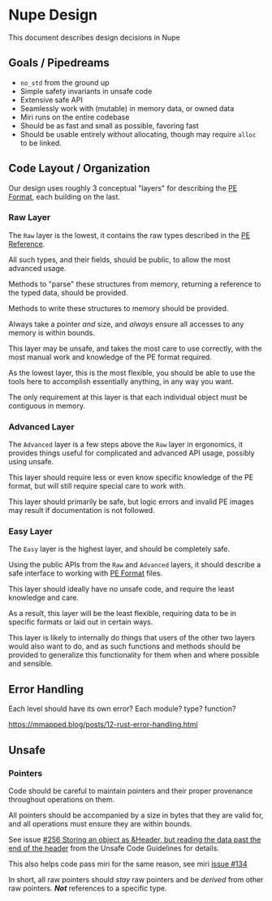 # Nupe Design

This document describes design decisions in Nupe

## Goals / Pipedreams

- `no_std` from the ground up
- Simple safety invariants in unsafe code
- Extensive safe API
- Seamlessly work with (mutable) in memory data, or owned data
- Miri runs on the entire codebase
- Should be as fast and small as possible, favoring fast
- Should be usable entirely without allocating, though may require `alloc` to be linked.

## Code Layout / Organization

Our design uses roughly 3 conceptual "layers" for describing the
[PE Format][pe_ref], each building on the last.

### Raw Layer

The `Raw` layer is the lowest, it contains the raw types
described in the [PE Reference][pe_ref].

All such types, and their fields, should be public, to allow the most advanced
usage.

Methods to "parse" these structures from memory, returning a reference
to the typed data, should be provided.

Methods to write these structures to memory should be provided.

Always take a pointer *and* size, and *always* ensure all accesses
to any memory is within bounds.

This layer may be unsafe, and takes the most care to use correctly,
with the most manual work and knowledge of the PE format required.

As the lowest layer, this is the most flexible, you should be able to use
the tools here to accomplish essentially anything, in any way you want.

The only requirement at this layer is that each individual object must be
contiguous in memory.

### Advanced Layer

The `Advanced` layer is a few steps above the `Raw` layer in ergonomics,
it provides things useful for complicated and advanced API usage,
possibly using unsafe.

This layer should require less or even know specific knowledge of the PE format,
but will still require special care to work with.

This layer should primarily be safe, but logic errors and invalid
PE images may result if documentation is not followed.

### Easy Layer

The `Easy` layer is the highest layer, and should be completely safe.

Using the public APIs from the `Raw` and `Advanced` layers,
it should describe a safe interface to working with [PE Format][pe_ref] files.

This layer should ideally have no unsafe code, and require the least
knowledge and care.

As a result, this layer will be the least flexible, requiring data to be
in specific formats or laid out in certain ways.

This layer is likely to internally do things that users of the other two
layers would also want to do, and as such functions and methods should be provided
to generalize this functionality for them when and where possible and sensible.

## Error Handling

Each level should have its own error? Each module? type? function?

<https://mmapped.blog/posts/12-rust-error-handling.html>

## Unsafe

### Pointers

Code should be careful to maintain pointers and their proper provenance
throughout operations on them.

All pointers should be accompanied by a size in bytes that they are valid for,
and all operations must ensure they are within bounds.

See issue [#256 Storing an object as &Header, but reading the data past the end of the header][unsafe_256]
from the Unsafe Code Guidelines for details.

This also helps code pass miri for the same reason, see miri [issue #134][miri_134]

In short, all raw pointers should *stay* raw pointers and
be *derived* from other raw pointers. ***Not*** references to a specific type.

[pe_ref]: https://learn.microsoft.com/en-us/windows/win32/debug/pe-format#the-attribute-certificate-table-image-only
[unsafe_256]: https://github.com/rust-lang/unsafe-code-guidelines/issues/256
[miri_134]: https://github.com/rust-lang/unsafe-code-guidelines/issues/134
